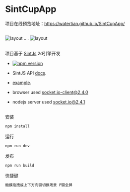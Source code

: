 SintCupApp
=============


项目在线预览地址：https://watertian.github.io/SintCupApp/

## 

![layout](https://watertian.github.io/SintCupApp/assets/layout1.gif)
.. . 
![layout](https://watertian.github.io/SintCupApp/assets/layout2.gif)


## 

项目基于 [SintJs](https://watertian.github.io/sint.js) 2d引擎开发

- [![npm version](https://badge.fury.io/js/sint.js.svg)](https://badge.fury.io/js/sint.js)
- SintJS API [docs](https://watertian.github.io/sint.js/docs/).
- [example](https://github.com/WaterTian/sint-example).

- browser  used  socket.io-client@2.4.0
- nodejs server used socket.io@2.4.1


## 


安装 
```sh
npm install
```

运行 
```sh
npm run dev
```

发布 
```sh
npm run build
```

快捷键 
```sh
触摸拖拽或上下方向键切换场景 P键全屏
```

